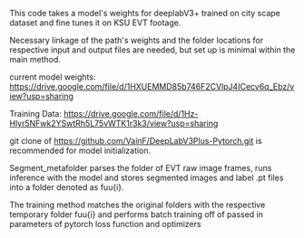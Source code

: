 This code takes a model's weights for deeplabV3+ trained on city scape dataset and fine tunes it on KSU EVT footage.

Necessary linkage of the path's weights and the folder locations for respective input and output files are needed, but set up is minimal within the main method.

current model weights: https://drive.google.com/file/d/1HXUEMMD85b746F2CVlpJ4ICecv6q_Ebz/view?usp=sharing


Training Data: 
https://drive.google.com/file/d/1Hz-Hlyr5NFwk2YSwtRh5L75vWTK1r3k3/view?usp=sharing

git clone of https://github.com/VainF/DeepLabV3Plus-Pytorch.git is recommended for model initialization. 

Segment_metafolder parses the folder of EVT raw image frames, runs inference with the model and stores segmented images and label .pt files into a folder denoted as fuu{i}.

The training method matches the original folders with the respective temporary folder fuu{i} and performs batch training off of passed in parameters of pytorch loss function and optimizers




